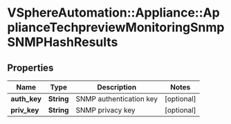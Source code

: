 # VSphereAutomation::Appliance::ApplianceTechpreviewMonitoringSnmpSNMPHashResults

## Properties
Name | Type | Description | Notes
------------ | ------------- | ------------- | -------------
**auth_key** | **String** | SNMP authentication key | [optional] 
**priv_key** | **String** | SNMP privacy key | [optional] 


